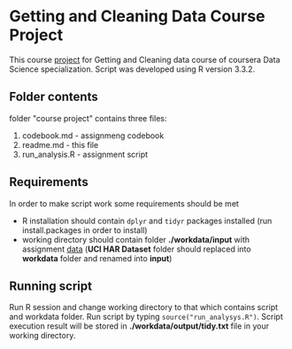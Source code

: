 # Getting and Cleaning Data Course Project
This course [project](https://www.coursera.org/learn/data-cleaning/peer/FIZtT/getting-and-cleaning-data-course-project) for Getting and Cleaning data course of coursera Data Science specialization. Script was developed using R version 3.3.2.

## Folder contents
folder "course project" contains three files: 

1. codebook.md - assignmeng codebook
2. readme.md - this file
3. run_analysis.R - assignment script

## Requirements
In order to make script work some requirements should be met

* R installation should contain `dplyr` and `tidyr` packages installed (run install.packages in order to install)
* working directory should contain folder __./workdata/input__ with assignment [data](https://d396qusza40orc.cloudfront.net/getdata%2Fprojectfiles%2FUCI%20HAR%20Dataset.zip) (__UCI HAR Dataset__ folder should replaced into __workdata__ folder and renamed into __input__)

## Running script
Run R session and change working directory to that which contains script and workdata folder. Run script by typing `source("run_analysys.R")`. Script execution result will be stored in __./workdata/output/tidy.txt__ file in your working directory.

